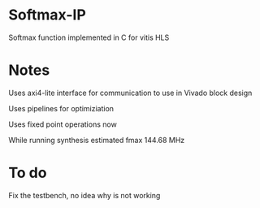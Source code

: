 # Softmax-IP
Softmax function implemented in C for vitis HLS

# Notes
Uses axi4-lite interface for communication to use in Vivado block design

Uses pipelines for optimiziation

Uses fixed point operations now

While running synthesis estimated fmax 144.68 MHz 

# To do

Fix the testbench, no idea why is not working
